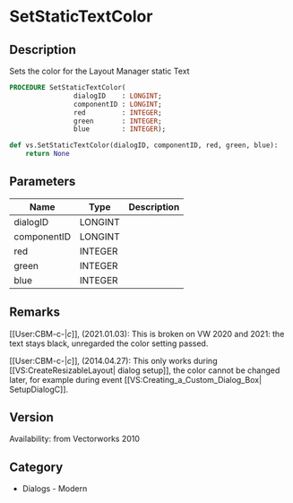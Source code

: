 # SetStaticTextColor

## Description
Sets the color for the Layout Manager static Text

```pascal
PROCEDURE SetStaticTextColor(
				dialogID    : LONGINT;
				componentID : LONGINT;
				red         : INTEGER;
				green       : INTEGER;
				blue        : INTEGER);
```

```python
def vs.SetStaticTextColor(dialogID, componentID, red, green, blue):
    return None
```

## Parameters
|Name|Type|Description|
|---|---|---|
|dialogID|LONGINT|   |
|componentID|LONGINT|   |
|red|INTEGER|   |
|green|INTEGER|   |
|blue|INTEGER|   |

## Remarks
[[User:CBM-c-|_c_]], (2021.01.03): This is broken on VW 2020 and 2021: the text stays black, unregarded the color setting passed.

[[User:CBM-c-|_c_]], (2014.04.27):  This only works during [[VS:CreateResizableLayout| dialog setup]], the color cannot be changed later, for example during event [[VS:Creating_a_Custom_Dialog_Box| SetupDialogC]].

## Version
Availability: from Vectorworks 2010

## Category
* Dialogs - Modern

